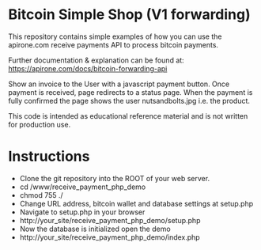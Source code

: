 # Bitcoin Simple Shop (V1 forwarding)
This repository contains simple examples of how you can use the apirone.com receive payments API to process bitcoin payments.

Further documentation & explanation can be found at: https://apirone.com/docs/bitcoin-forwarding-api

Show an invoice to the User with a javascript payment button. Once payment is received, page redirects to a status page. When the payment is fully confirmed the page shows the user nutsandbolts.jpg i.e. the product.

This code is intended as educational reference material and is not written for production use.

# Instructions
* Clone the git repository into the ROOT of your web server.
* cd /www/receive_payment_php_demo
* chmod 755 ./
* Change URL address, bitcoin wallet and database settings at setup.php
* Navigate to setup.php in your browser
* http://your_site/receive_payment_php_demo/setup.php
* Now the database is initialized open the demo
* http://your_site/receive_payment_php_demo/index.php
